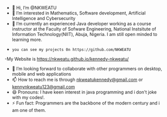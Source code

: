 - 👋 Hi, I’m @NKWEATU
- 👀 I’m interested in Mathematics, Software development, Artificial Intelligence and Cybersecurity
- 🌱 I’m currently an experienced Java developer working as a course instructor at the Faculty of Sofware Engineering, National Instsitute of Information Technology(NIIT), Abuja, Nigeria. I am still open minded to learning more.
-     you can see my projects 0n https://github.com/NKWEATU
-My Website is https://nkweatu.github.io/kennedy-nkweatu/
- 💞️ I’m looking forward to collaborate with other programmers on desktop, mobile and web applications
- 📫 How to reach me is through nkweatukennedy@gmail.com or kennynkweatu123@gmail.com
- 😄 Pronouns: I have keen interest in java programming and i don't joke with my codes!.
- ⚡ Fun fact: Programmers are the backbone of the modern century and i am one of them.

<!---
NKWEATU/NKWEATU is a ✨ special ✨ repository because its `contains clear codes on java projects` (this file) appears on your GitHub profile.
You can click the Preview link to take a look at your changes.
--->
